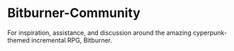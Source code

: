 # Bitburner-Community
For inspiration, assistance, and discussion around the amazing cyperpunk-themed incremental RPG, Bitburner.
